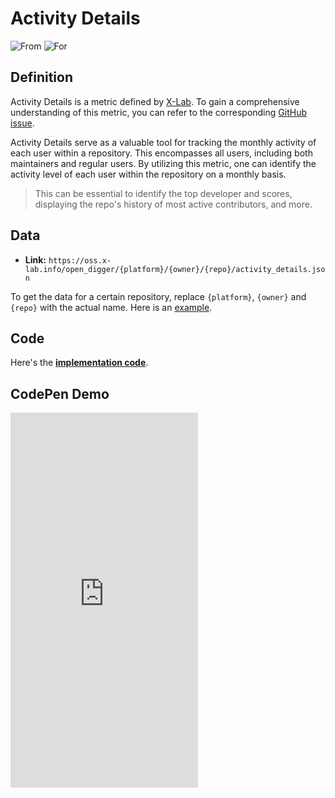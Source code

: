 # Activity Details

![From](https://img.shields.io/badge/From-x--Lab-blue) ![For](https://img.shields.io/badge/For-Repo-blue)

## Definition

Activity Details is a metric defined by [X-Lab](https://github.com/X-lab2017). To gain a comprehensive understanding of this metric, you can refer to the corresponding [GitHub issue](https://github.com/X-lab2017/open-digger/issues/1186).

Activity Details serve as a valuable tool for tracking the monthly activity of each user within a repository. This encompasses all users, including both maintainers and regular users. By utilizing this metric, one can identify the activity level of each user within the repository on a monthly basis.

> This can be essential to identify the top developer and scores, displaying the repo's history of most active contributors, and more.


## Data

- **Link:** `https://oss.x-lab.info/open_digger/{platform}/{owner}/{repo}/activity_details.json`

To get the data for a certain repository, replace `{platform}`, `{owner}` and `{repo}` with the actual name. Here is an [example](https://oss.x-lab.info/open_digger/github/X-lab2017/open-digger/activity_details.json).


## Code

Here's the [**implementation code**](https://github.com/X-lab2017/open-digger/blob/0432ecbd9b9d75d36b249fb5eb2b101d16a414be/src/metrics/indices.ts#L112).


## CodePen Demo

<iframe height="600" scrolling="no" title="OpenDigger - [X-lab] Project Activity Details" src="https://codepen.io/tyn1998/embed/KKGxVrm?default-tab=js%2Cresult&editable=true" frameborder="no" loading="lazy" allowtransparency="true" allowfullscreen="true">
  See the Pen <a href="https://codepen.io/tyn1998/pen/KKGxVrm">
  OpenDigger - [X-lab] Project Activity Details</a> by tyn1998 (<a href="https://codepen.io/tyn1998">@tyn1998</a>)
  on <a href="https://codepen.io">CodePen</a>.
</iframe>
